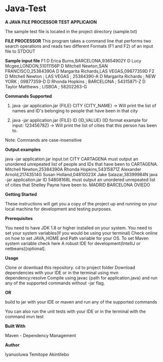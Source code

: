 # Java-Test

**A JAVA FILE PROCESSOR TEST APPLICAION**



The sample test file is located in the project directory (sample.txt)


**FILE PROCESSOR**
This program takes a command line that performs two search operations and reads two different Formats
 (F1 and F2) of an input file to STDOUT

**Sample input file**
F1 
D Erica Burns,BARCELONA,93654902Y
D Lucy Mcgee,LONDON,51011156P
D Mitchell Newton,SAN FRANCISCO,25384390A
D Margarita Richards,LAS VEGAS,09877359D
F2
D Mitchell Newton ; LAS VEGAS ; 25384390-A
D Margarita Richards ; NEW YORK ; 09877359-D
D Rhonda Hopkins ; BARCELONA ; 54315871-Z
D Taylor Matthews ; LISBOA ; 58202263-G

**Commands Supported**

1. java -jar application.jar {FILE} CITY {CITY_NAME} 
→ Will print the list of names and ID's belonging to people that have been in that city

2. java -jar application.jar {FILE} ID {ID_VALUE} (ID format example for input: 12345678Z)
→ Will print the list of cities that this person has been to.

Note: Commands are case-insensitive

**Output examples**

java -jar application.jar input.txt CITY CARTAGENA must output an unordered unrepeated list of people and IDs that have been to CARTAGENA.
Mitchell Newton,25384390A
Rhonda Hopkins,54315871Z
Alexander Arnold,21743514G
Susan Holland,04810023X
Jake Salazar,38399984N
java -jar application.jar ID 54808168L must output an unordered unrepeated list of cities that Shelley Payne have been to.
MADRID
BARCELONA
OVIEDO

**Getting Started**

These instructions will get you a copy of the project up
and running on your local machine for development and testing purposes.

**Prerequisites**

You need to have JDK 1.8 or higher installed on your system.
You need to set your system variables(If you would be using your terminal) 
Check online on how to set JAVA_HOME and Path variable for your OS. To set Maven system variable check here
A robust IDE for development(IntelliJ or netbeans)[optional].

**Usage**

Clone or download this repository.
cd to project folder
Download dependencies with your IDE or in the terminal using
mvn dependency:resolve
Compile using
javac {path for application.java} 
and run any of the supported commands without -jar flag.

**OR**

build to jar with your IDE or maven and run any of the supported commands

You can also run the unit tests with your IDE or in the terminal with the command
mvn test

**Built With**

Maven - Dependency Management

**Author**

Iyanuoluwa Temitope Akintilebo



